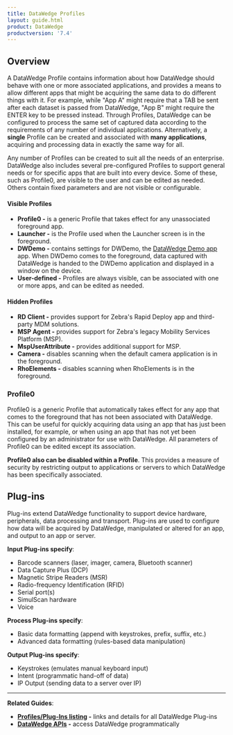 ```yaml
---
title: DataWedge Profiles
layout: guide.html
product: DataWedge
productversion: '7.4'
---
```


## Overview
A DataWedge Profile contains information about how DataWedge should behave with one or more associated applications, and provides a means to allow different apps that might be acquiring the same data to do different things with it. For example, while "App A" might require that a TAB be sent after each dataset is passed from DataWedge, "App B" might require the ENTER key to be pressed instead. Through Profiles, DataWedge can be configured to process the same set of captured data according to the requirements of any number of individual applications. Alternatively, a **single** Profile can be created and associated with **many applications**, acquiring and processing data in exactly the same way for all. 

Any number of Profiles can be created to suit all the needs of an enterprise. DataWedge also includes several pre-configured Profiles to support general needs or for specific apps that are built into every device. Some of these, such as Profile0, are visible to the user and can be edited as needed. Others contain fixed parameters and are not visible or configurable. 

#### Visible Profiles
* **Profile0 -** is a generic Profile that takes effect for any unassociated foreground app. 
* **Launcher -** is the Profile used when the Launcher screen is in the foreground.
* **DWDemo -** contains settings for DWDemo, the [DataWedge Demo app](../demo) app. When DWDemo comes to the foreground, data captured with DataWedge is handed to the DWDemo application and displayed in a window on the device.
* **User-defined -** Profiles are always visible, can be associated with one or more apps, and can be edited as needed. 

#### Hidden Profiles
* **RD Client -** provides support for Zebra's Rapid Deploy app and third-party MDM solutions.
* **MSP Agent -** provides support for Zebra's legacy Mobility Services Platform (MSP).
* **MspUserAttribute -** provides additional support for MSP.
* **Camera -** disables scanning when the default camera application is in the foreground.
* **RhoElements -** disables scanning when RhoElements is in the foreground.

### Profile0
Profile0 is a generic Profile that automatically takes effect for any app that comes to the foreground that has not been associated with DataWedge. This can be useful for quickly acquiring data using an app that has just been installed, for example, or when using an app that has not yet been configured by an administrator for use with DataWedge. All parameters of Profile0 can be edited except its association. <!-- **Note: Profile0 cannot be used with IPWedge**.10/18/16- removed per Tharindu -->

**Profile0 also can be disabled within a Profile**. This provides a measure of security by restricting output to applications or servers to which DataWedge has been specifically associated. 

## Plug-ins
Plug-ins extend DataWedge functionality to support device hardware, peripherals, data processing and transport. Plug-ins are used to configure how data will be acquired by DataWedge, manipulated or altered for an app, and output to an app or server.

**Input Plug-ins specify**:
* Barcode scanners (laser, imager, camera, Bluetooth scanner)
* Data Capture Plus (DCP)
* Magnetic Stripe Readers (MSR)
* Radio-frequency Identification (RFID)
* Serial port(s)
* SimulScan hardware
* Voice

**Process Plug-ins specify**: 
* Basic data formatting (append with keystrokes, prefix, suffix, etc.)
* Advanced data formatting (rules-based data manipulation)

**Output Plug-ins specify**:
* Keystrokes (emulates manual keyboard input)
* Intent (programmatic hand-off of data)
* IP Output (sending data to a server over IP)

-----

**Related Guides**: 

* **[Profiles/Plug-Ins listing](../profiles) -** links and details for all DataWedge Plug-ins
* **[DataWedge APIs](../api) -** access DataWedge programmatically 

